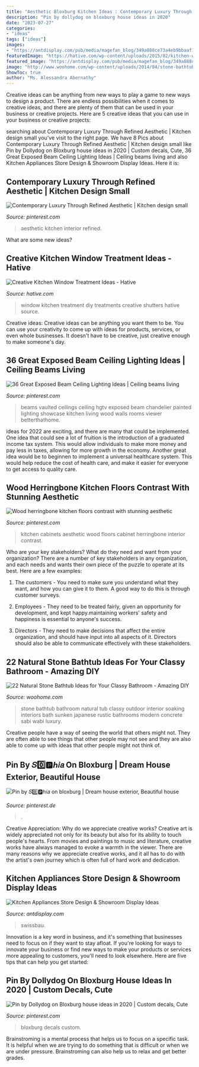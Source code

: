 ```yaml
---
title: "Aesthetic Bloxburg Kitchen Ideas : Contemporary Luxury Through Refined Aesthetic"
description: "Pin by dollydog on bloxburg house ideas in 2020"
date: "2023-07-27"
categories:
- "ideas"
tags: ["ideas"]
images:
- "https://antdisplay.com/pub/media/magefan_blog/349a888ce73a4eb9bbaaf1c844970d3f_1.jpeg"
featuredImage: "https://hative.com/wp-content/uploads/2015/02/kitchen-window-treatments/10-kitchen-window-treatments.jpg"
featured_image: "https://antdisplay.com/pub/media/magefan_blog/349a888ce73a4eb9bbaaf1c844970d3f_1.jpeg"
image: "http://www.woohome.com/wp-content/uploads/2014/04/stone-bathtub-design-ideas-21.jpg"
ShowToc: true
author: "Ms. Alessandra Abernathy"
---
```



Creative ideas can be anything from new ways to play a game to new ways to design a product. There are endless possibilities when it comes to creative ideas, and there are plenty of them that can be used in your business or creative projects. Here are 5 creative ideas that you can use in your business or creative projects:

	

		
searching about Contemporary Luxury Through Refined Aesthetic | Kitchen design small you've visit to the right page. We have 8 Pics about Contemporary Luxury Through Refined Aesthetic | Kitchen design small like Pin by Dollydog on Bloxburg house ideas in 2020 | Custom decals, Cute, 36 Great Exposed Beam Ceiling Lighting Ideas | Ceiling beams living and also Kitchen Appliances Store Design &amp; Showroom Display Ideas. Here it is:
		
    
## Contemporary Luxury Through Refined Aesthetic | Kitchen Design Small

<img loading=lazy src="https://i.pinimg.com/736x/e3/de/a7/e3dea71e7410be73b1c611f2e9249e4a.jpg" onerror="this.onerror=null;this.src='https://tse4.mm.bing.net/th?id=OIP.NmeaHomNAQLT9hlpDsT_3gHaKH&amp;pid=15.1';" alt="Contemporary Luxury Through Refined Aesthetic | Kitchen design small">

_Source: pinterest.com_

>aesthetic kitchen interior refined. 

	

What are some new ideas?
 

    
## Creative Kitchen Window Treatment Ideas - Hative

<img loading=lazy src="https://hative.com/wp-content/uploads/2015/02/kitchen-window-treatments/10-kitchen-window-treatments.jpg" onerror="this.onerror=null;this.src='https://tse4.mm.bing.net/th?id=OIP.Py8D1PO3NxfA8QIhhx4lWwHaLH&amp;pid=15.1';" alt="Creative Kitchen Window Treatment Ideas - Hative">

_Source: hative.com_

>window kitchen treatment diy treatments creative shutters hative source. 

	

Creative ideas:
Creative ideas can be anything you want them to be. You can use your creativity to come up with ideas for products, services, or even whole businesses. It doesn't have to be creative, just creative enough to make someone's day.

    
## 36 Great Exposed Beam Ceiling Lighting Ideas | Ceiling Beams Living

<img loading=lazy src="https://i.pinimg.com/736x/46/33/d2/4633d2cfc42024709cc1dc2480203927.jpg" onerror="this.onerror=null;this.src='https://tse3.mm.bing.net/th?id=OIP.f3St-OHIfbE3e4M2ejaXpgHaLG&amp;pid=15.1';" alt="36 Great Exposed Beam Ceiling Lighting Ideas | Ceiling beams living">

_Source: pinterest.com_

>beams vaulted ceilings ceiling hgtv exposed beam chandelier painted lighting showcase kitchen living wood walls rooms viewer betterthathome. 

	

ideas for 2022 are exciting, and there are many that could be implemented. One idea that could see a lot of fruition is the introduction of a graduated income tax system. This would allow individuals to make more money and pay less in taxes, allowing for more growth in the economy. Another great idea would be to beginnen to implement a universal healthcare system. This would help reduce the cost of health care, and make it easier for everyone to get access to quality care.

    
## Wood Herringbone Kitchen Floors Contrast With Stunning Aesthetic

<img loading=lazy src="https://i.pinimg.com/736x/1b/f8/a5/1bf8a5678b0046a7b6f7597a1f66e42b.jpg" onerror="this.onerror=null;this.src='https://tse1.mm.bing.net/th?id=OIP.aKsyIn3cVt2_rds-eXb9YQHaJV&amp;pid=15.1';" alt="Wood herringbone kitchen floors contrast with stunning aesthetic">

_Source: pinterest.com_

>kitchen cabinets aesthetic wood floors cabinet herringbone interior contrast. 

	

Who are your key stakeholders? What do they need and want from your organization?
There are a number of key stakeholders in any organization, and each needs and wants their own piece of the puzzle to operate at its best. Here are a few examples:
1. The customers - You need to make sure you understand what they want, and how you can give it to them. A good way to do this is through customer surveys.

2. Employees - They need to be treated fairly, given an opportunity for development, and kept happy.maintaining workers' safety and happiness is essential to anyone's success.

3. Directors - They need to make decisions that affect the entire organization, and should have input into all aspects of it. Directors should also be able to communicate effectively with these stakeholders.

    
## 22 Natural Stone Bathtub Ideas For Your Classy Bathroom - Amazing DIY

<img loading=lazy src="http://www.woohome.com/wp-content/uploads/2014/04/stone-bathtub-design-ideas-21.jpg" onerror="this.onerror=null;this.src='https://tse2.mm.bing.net/th?id=OIP.v9kqVWikvJAyHlupZx65-AHaLH&amp;pid=15.1';" alt="22 Natural Stone Bathtub Ideas for Your Classy Bathroom - Amazing DIY">

_Source: woohome.com_

>stone bathtub bathroom natural tub classy outdoor interior soaking interiors bath sunken japanese rustic bathrooms modern concrete sabi wabi luxury. 

	

Creative people have a way of seeing the world that others might not. They are often able to see things that other people may not see and they are also able to come up with ideas that other people might not think of.

    
## Pin By 𝑆0️⃣🅿️ℎ𝑖𝑎 On Bloxburg | Dream House Exterior, Beautiful House

<img loading=lazy src="https://i.pinimg.com/736x/5b/1d/a5/5b1da5e032b85cac513b568426b6aebf.jpg" onerror="this.onerror=null;this.src='https://tse4.mm.bing.net/th?id=OIP.ju0V_pbjo2iFokSVXrM88AHaEo&amp;pid=15.1';" alt="Pin by 𝑆0️⃣🅿️ℎ𝑖𝑎 on bloxburg | Dream house exterior, Beautiful house">

_Source: pinterest.de_

>. 

	

Creative Appreciation: Why do we appreciate creative works?
Creative art is widely appreciated not only for its beauty but also for its ability to touch people's hearts. From movies and paintings to music and literature, creative works have always managed to evoke a warmth in the viewer. There are many reasons why we appreciate creative works, and it all has to do with the artist's own journey which is often full of hard work and dedication.

    
## Kitchen Appliances Store Design &amp; Showroom Display Ideas

<img loading=lazy src="https://antdisplay.com/pub/media/magefan_blog/349a888ce73a4eb9bbaaf1c844970d3f_1.jpeg" onerror="this.onerror=null;this.src='https://tse2.mm.bing.net/th?id=OIP.7x1K6cXO4rwRPxALkSbPCQHaEm&amp;pid=15.1';" alt="Kitchen Appliances Store Design &amp; Showroom Display Ideas">

_Source: antdisplay.com_

>swissbau. 

	

Innovation is a key word in business, and it's something that businesses need to focus on if they want to stay afloat. If you're looking for ways to innovate your business or find new ways to make your products or services more appealing to customers, you'll need to look elsewhere. Here are five tips that can help you get started: 

    
## Pin By Dollydog On Bloxburg House Ideas In 2020 | Custom Decals, Cute

<img loading=lazy src="https://i.pinimg.com/736x/33/61/13/336113bba9c4094fc36c0f7c495a1a76.jpg" onerror="this.onerror=null;this.src='https://tse4.mm.bing.net/th?id=OIP.4fAOmzG1SumC1c65KgLxUgHaHa&amp;pid=15.1';" alt="Pin by Dollydog on Bloxburg house ideas in 2020 | Custom decals, Cute">

_Source: pinterest.com_

>bloxburg decals custom. 

	

Brainstroming is a mental process that helps us to focus on a specific task. It is helpful when we are trying to do something that is difficult or when we are under pressure. Brainstroming can also help us to relax and get better grades.


